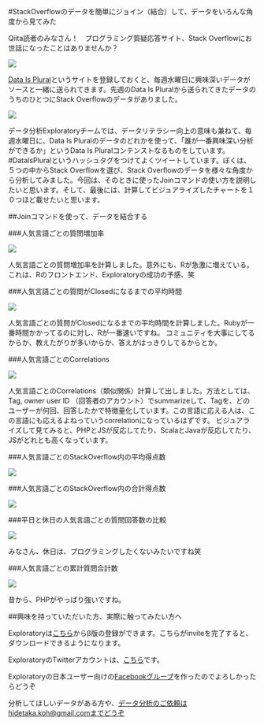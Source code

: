 #StackOverflowのデータを簡単にジョイン（結合）して、データをいろんな角度から見てみた

Qiita読者のみなさん！　プログラミング質疑応答サイト、Stack Overflowにお世話になったことはありませんか？

![](images/overview-stackoverflow.png)



[Data Is Plural](https://tinyletter.com/data-is-plural)というサイトを登録しておくと、毎週水曜日に興味深いデータがソースと一緒に送られてきます。先週のData Is Pluralから送られてきたデータのうちのひとつにStack Overflowのデータがありました。

![](images/email-stackoverflow.png)


データ分析Exploratoryチームでは、データリテラシー向上の意味も兼ねて、毎週水曜日に、Data Is Pluralのデータのどれかを使って、「誰が一番興味深い分析ができるか」というData Is Pluralコンテンストなるものをしています。‪#‎DataIsPlural‬というハッシュタグをつけてよくツイートしています。ぼくは、５つの中からStack Overflowを選び、Stack Overflowのデータを様々な角度から分析してみました。今回は、そのときに使ったJoinコマンドの使い方を説明したいと思います。そして、最後には、計算してビジュアライズしたチャートを１０つほど載せたいと思います。


##Joinコマンドを使って、データを結合する


###人気言語ごとの質問増加率

![](images/Compare-the-growth-of-particular-popular-language-in-StackOverflow-over-time.png)

人気言語ごとの質問増加率を計算しました。意外にも、Rが急激に増えている。これは、Rのフロントエンド、Exploratoryの成功の予感、笑

###人気言語ごとの質問がClosedになるまでの平均時間

![](images/The_average_speed_at_which_questions_are_closed.png)

人気言語ごとの質問がClosedになるまでの平均時間を計算しました。Rubyが一番時間かかってるのに対し、Rが一番速いですね。
コミュニティを大事にしてるからか、教えたがりが多いからか、答えがはっきりしてるからとか。

###人気言語ごとのCorrelations

![](images/Correlations_among_tags_on_questions_similarity.png)

人気言語ごとのCorrelations（類似関係）計算して出しました。方法としては、Tag, owner user ID （回答者のアカウント）でsummarizeして、Tagを、どのユーザーが何回、回答したかで特徴量化しています。この言語に応える人は、この言語にも応えるよねっていうcorrelationになっているはずです。
ビジュアライズして見てみると、PHPとJSが反応してたり、ScalaとJavaが反応してたり、JSがどれとも高くなっています。

###人気言語ごとのStackOverflow内の平均得点数

![](images/Which_popular_languages_tend_to_get_higher_or_lower_average_scores_in_StackOverflow.png)

###人気言語ごとのStackOverflow内の合計得点数

![](images/Which_popular_languages_tend_to_get_higher_or_lower_total_scores_in_StackOverflow-ave.png)


###平日と休日の人気言語ごとの質問回答数の比較

![](images/Which_popular_languages_tend_to_be_answered_in_StackOverflow_on.png)

みなさん、休日は、プログラミングしたくないみたいですね笑

###人気言語ごとの累計質問合計数

![](images/Which_popular_computer_programing_language_accumulating_Questions_the_most_in_StackOverflow.png)

昔から、PHPがやっぱり強いですね。


##興味を持っていただいた方、実際に触ってみたい方へ

Exploratoryは[こちら](https://exploratory.io/
)からβ版の登録ができます。こちらがinviteを完了すると、ダウンロードできるようになります。


ExploratoryのTwitterアカウントは、[こちら](https://twitter.com/ExploratoryData
)です。

Exploratoryの日本ユーザー向けの[Facebookグループ](https://www.facebook.com/groups/1087437647994959/members/
)を作ったのでよろしかったらどうぞ

分析してほしいデータがある方や、データ分析のご依頼はhidetaka.koh@gmail.comまでどうぞ